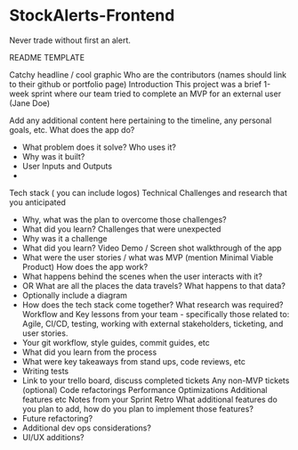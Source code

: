 # StockAlerts-Frontend
Never trade without first an alert.

README TEMPLATE

Catchy headline / cool graphic
Who are the contributors (names should link to their github or portfolio page)
Introduction
This project was a brief 1-week sprint where our team tried to complete an MVP for an external user (Jane Doe)

Add any additional content here pertaining to the timeline, any personal goals, etc.
What does the app do?
* What problem does it solve? Who uses it?
* Why was it built?
* User Inputs and Outputs
*
Tech stack ( you can include logos)
Technical Challenges and research that you anticipated
* Why, what was the plan to overcome those challenges?
* What did you learn?
Challenges that were unexpected
* Why was it a challenge
* What did you learn?
Video Demo / Screen shot walkthrough of the app
* What were the user stories /  what was MVP (mention Minimal Viable Product)
How does the app work?
* What happens behind the scenes when the user interacts with it?
* OR What are all the places the data travels?  What happens to that data?
* Optionally include a diagram
* How does the tech stack come together?
What research was required?
Workflow and Key lessons from your team - specifically those related to: Agile, CI/CD, testing, working with external stakeholders, ticketing, and user stories.
* Your git workflow, style guides, commit guides, etc
* What did you learn from the process
* What were key takeaways from stand ups, code reviews, etc
* Writing tests
* Link to your trello board, discuss completed tickets
Any non-MVP tickets (optional)
Code refactorings
Performance Optimizations
Additional features
etc
Notes from your Sprint Retro
What additional features do you plan to add, how do you plan to implement those features?
* Future refactoring?
* Additional dev ops considerations?
* UI/UX additions?